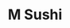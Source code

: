 ---
layout: place
title: "M Sushi"
permalink: /virginia/charlottesville/m-sushi.html
stateAbbr: VA
stateName: Virginia
cityName: Charlottesville
seo:
  name: "M Sushi"
  type: Restaurant
  links: http://msushiva.com/
description: "Contemporary Japanese eatery with a casual ambiance known for all-you-can-eat sushi. M Sushi serves delicious sushi in Charlottesville, Virginia. Try fresh Japanese dishes for a great dining experience. Available for takeout, delivery, lunch, and dinner."
place_id: ChIJIxZkQd2Hs4kRTTEB-8XJHvk
photos:
  - name: >-
      places/ChIJIxZkQd2Hs4kRTTEB-8XJHvk/photos/AeeoHcL7VGIDXoZrZZqyxlTWD5sE6vHcFDvw69NlcOnqXNE38WhK4uajzT0eDq2GNvM7NF-uRNtp6cLfht0ulDykz8xU9eP11-vwza17S3g9Kpa1CXa0LiRBFg0-ZXCfI87rIsMph_muIUZ-_tS6RFtVNUQd4AWAJbdKRpTwZ1knfZP-vums8tKYdvm0ikJfFrPiDwE6Asu2SeHoPz9Kr8kJiBLdRJhm9WYmXKLTPLW-aala6gInogAJdJg7tcmwtPFG_KupYrISv3F4GZQNGmV5hSTI8QuW35dyyXcTKN3I9C2myofMvE74JtwMtVAEhiGJLBUSGmjeKs574Jpin8n70OE5u7bZoRaMo1Y5dCDHar3A-4G8sJ9MqrF9jvaoyT6nxh6if2-vTxH5vy8rMVBrPMcsTS7mi747i9dJaAWqoZfi4DBT
    widthPx: 4096
    heightPx: 3072
    authorAttributions:
      - displayName: Allan “Keep Life Simple” Sensenich
        uri: https://maps.google.com/maps/contrib/111897328728228005296
        photoUri: >-
          https://lh3.googleusercontent.com/a-/ALV-UjWNaMdt_FV_DWeelnjt8f58kfyhNVbPWxd8wSWGBnelZZP932hVow=s100-p-k-no-mo
    flagContentUri: >-
      https://www.google.com/local/imagery/report/?cb_client=maps_api_places.places_api&image_key=!1e10!2sCIHM0ogKEICAgICD9Oy3gAE&hl=en-US
    googleMapsUri: >-
      https://www.google.com/maps/place//data=!3m4!1e2!3m2!1sCIHM0ogKEICAgICD9Oy3gAE!2e10!4m2!3m1!1s0x89b387dd41641623:0xf91ec9c5fb01314d
  - name: >-
      places/ChIJIxZkQd2Hs4kRTTEB-8XJHvk/photos/AeeoHcJTbVQzD9sjQ-W2TbgyoJgIsWfMFUSKrPWcPhloBp9yorcNSPueUiSk4H4X3Ez9DCFKo7RW2fv6IpsEtoT1955eqp5srenHuf3toXU4KJ8HXwnuGq2mgdbqYghxwgnT923ru07IJiwwArueQ6K5ElSgoCQy_eYUg0nHPDJBCEqeNSCnGPq0zqWud9oKKRy2LtjVvUWGBH_XueiOrJ3SdSLphybrK2bLf4jgn3bG_ct7IO0tqKqUfEuIMPEGhRp8tGdaSXMero4-g-_zgGnvd3hDcwqTnRmrWWR7TpdninwXqB1ROQMMWPOyC2NEHT5-S1oAb-WlKIehTYKns-DqFNGlPsbo9r7zxe4TxkKMPNY0YkdSaGuR1FQV_kFam0Vhc0iPUWoBzmEEJ8KOXTALl2QR2rcu-jz_WEmTVL8Xo5R3ReZV
    widthPx: 4003
    heightPx: 2193
    authorAttributions:
      - displayName: 颖陈
        uri: https://maps.google.com/maps/contrib/117676389110557788787
        photoUri: >-
          https://lh3.googleusercontent.com/a/ACg8ocKh3xvdOdg0rUFcqJ_5RaVOZyUzn7DiulvB-SEmi4jiLa6EYg=s100-p-k-no-mo
    flagContentUri: >-
      https://www.google.com/local/imagery/report/?cb_client=maps_api_places.places_api&image_key=!1e10!2sCIHM0ogKEICAgICEwZ6fjQE&hl=en-US
    googleMapsUri: >-
      https://www.google.com/maps/place//data=!3m4!1e2!3m2!1sCIHM0ogKEICAgICEwZ6fjQE!2e10!4m2!3m1!1s0x89b387dd41641623:0xf91ec9c5fb01314d
  - name: >-
      places/ChIJIxZkQd2Hs4kRTTEB-8XJHvk/photos/AeeoHcLZ6hSU2JtaBXzq3UmpYTfwyTnOrLFL0kg4ZDM8-_f2D82qGIUA47jvEVJQoXwfFf7MsOnrmoRrqQAcPXco5n1gHh_25ZiLC_HTq0nrvL8O138bqmfM8DsDh8AzpJ_tVFnAEgB7fxck5vBVtE58j8b9mQT5QOMpTXYtwWyILj2StZsEu-ih_S8PDwK342Ca6Zuow44VrcJWbd3RvO_wuhIf7RHb-7j2-7fssi9bCSM9yzuH5XJ3zkw5S6N7ktBdAVj3C83QjX9GYio-OY89rGl7A89VqM4KWFUBHKA8L_vzrU_R8nmlk8J5LCIJddlKOs6U-8w2Sd9zg65X1pYXrGvsm0FHuvm0uWRoU-A-Y19pohJFtUWbCKKzFrkcZA5Ef1FxThnXUfKYFaL91rMdHfBbLXp-Al4agrapFJPVZe2wvR0V
    widthPx: 4032
    heightPx: 2268
    authorAttributions:
      - displayName: Ben
        uri: https://maps.google.com/maps/contrib/101193243042884231058
        photoUri: >-
          https://lh3.googleusercontent.com/a-/ALV-UjUowFkozuxsXqB1b5PFgt-8Kq8qMVgKvTL_k3AaZBpmO99xql2WCg=s100-p-k-no-mo
    flagContentUri: >-
      https://www.google.com/local/imagery/report/?cb_client=maps_api_places.places_api&image_key=!1e10!2sCIHM0ogKEICAgIDb--KsyAE&hl=en-US
    googleMapsUri: >-
      https://www.google.com/maps/place//data=!3m4!1e2!3m2!1sCIHM0ogKEICAgIDb--KsyAE!2e10!4m2!3m1!1s0x89b387dd41641623:0xf91ec9c5fb01314d
  - name: >-
      places/ChIJIxZkQd2Hs4kRTTEB-8XJHvk/photos/AeeoHcKcN9QsagE3fex_ZB5UNN5lH7oNMP747SgbLGjBLFilzKQNC47zWDqM_KhO8CWA7B06OYj_iAEwbSv1rjEBspnTOkbeCerVyEZhcCQUHu3ihyLu77oroong73TSZ0PU4KBGL7sIDtntAPk4jGtUC2J7WUGThYFcQGtGARqjYJKfWOvDIjh7-XoRUH7Hnp174WRQtIsI5TJLEGC5_4rfwG0ysR34w-S-S_hSCxtz8JQIHJC2z7gXoHuL-Hm40Nwqn5qz1W-DI85E57jYR5gVs65dxSC7_DkbwWv8i7vr0zx0_X7CiDmySZ5qPqNap8zHWtGsN4sKOekos2q3B1v2UgSVXO-Xyj9Gz-bkoI3eALnRBvYzk8vKZdlmLDRNtJOmDm5Z7D4-wVG9VoRCvHGja8msSHyzE3NL_8tJPdC4y39ug6nR
    widthPx: 4032
    heightPx: 3024
    authorAttributions:
      - displayName: Kimberly Pittman
        uri: https://maps.google.com/maps/contrib/105746244280993293003
        photoUri: >-
          https://lh3.googleusercontent.com/a-/ALV-UjXjoQGjO9qCch0g0yY5FeEBXDfA-99un9X0CEUSHr6s5DiOyYDygQ=s100-p-k-no-mo
    flagContentUri: >-
      https://www.google.com/local/imagery/report/?cb_client=maps_api_places.places_api&image_key=!1e10!2sCIHM0ogKEICAgICklLX44AE&hl=en-US
    googleMapsUri: >-
      https://www.google.com/maps/place//data=!3m4!1e2!3m2!1sCIHM0ogKEICAgICklLX44AE!2e10!4m2!3m1!1s0x89b387dd41641623:0xf91ec9c5fb01314d
  - name: >-
      places/ChIJIxZkQd2Hs4kRTTEB-8XJHvk/photos/AeeoHcKc2_C1aSzqwlRRHMLe21ipfg-bpz0RKztFnVTvd-g95zylLuN_KVBxoPVa614aa0jZ2TuAoeeWafjv9cs57bnVsl5uR_4Bmm26nIxUfdcndfRxLoMltj5yY1pnjn63WmmevJvfSzFCYTXrxc1xxB3Bq9j_Q2QPtdeIDwPXAGnqFIJe6Dr8OdemBmT9rYaZEV5FQI1a09xKTnPXDiPTjn7pL9rRo1k4weeH3y-onLvp08trSWXYHj6SbswIXRizEXWhuHM97IEB94UR3V_Wol6JpCVe1vTHlTusJxIVhTQ6TfzGTVFniZaFcKDhvXgvQPTW4KD3Xzcz4p7JqvpanjfTv-E-WWItTLX3y3EAA293RFIFQZ2OW-PucJ9FfvNML8iKraa-wn69vRcbtDptLmnri1-hNaUPxtTdZQHZ2K2rWOf8
    widthPx: 4032
    heightPx: 2268
    authorAttributions:
      - displayName: Ben
        uri: https://maps.google.com/maps/contrib/101193243042884231058
        photoUri: >-
          https://lh3.googleusercontent.com/a-/ALV-UjUowFkozuxsXqB1b5PFgt-8Kq8qMVgKvTL_k3AaZBpmO99xql2WCg=s100-p-k-no-mo
    flagContentUri: >-
      https://www.google.com/local/imagery/report/?cb_client=maps_api_places.places_api&image_key=!1e10!2sCIHM0ogKEICAgIDb--KsqAE&hl=en-US
    googleMapsUri: >-
      https://www.google.com/maps/place//data=!3m4!1e2!3m2!1sCIHM0ogKEICAgIDb--KsqAE!2e10!4m2!3m1!1s0x89b387dd41641623:0xf91ec9c5fb01314d
  - name: >-
      places/ChIJIxZkQd2Hs4kRTTEB-8XJHvk/photos/AeeoHcKfkOXTX6dJbRzkqDNkPESx6DcDU725HO-gm3AMcWdj563RtA4YUmOw6VO4_A7p5AE6fMC01XSxqI6QI0vT1hULjPYeSpQiBZbunAoBTwPH7Oob5JsYqpddmUBwqh8LJMhVinenMnz6CbBAkWbN7kMpxC2GIrtzNFk0Lc0jeYJMkeeSGkJKGkFnV88oWn34Ou59LtdJRB0qPObHcq18GZ3JZvpFQxly5c0G-KieclIQn2YfoPYCfK3Ncr5gN7_sDkrU0tWOtX8j7C5VTs7g5AtSq9cocOmKtGELVbfif0_5CC35SpHYNaj_-rVe34B1jIL9KaW4T_XpbDkL7ygdRH-qkY92SX6-Kfc7DWXYu0GVTkllKp_s--GLydumeRRsbcWsniTdjx5855Y7XSHEh7aRQcOCgMarNs4pJEQdb1n5XLcq
    widthPx: 4032
    heightPx: 2268
    authorAttributions:
      - displayName: Railgun Therapy
        uri: https://maps.google.com/maps/contrib/105545069586170263487
        photoUri: >-
          https://lh3.googleusercontent.com/a-/ALV-UjVmz-5cH2HEuLTAXqYBZL9iPx0NGcteHJy6EJKCOqwcSdiSIwlY=s100-p-k-no-mo
    flagContentUri: >-
      https://www.google.com/local/imagery/report/?cb_client=maps_api_places.places_api&image_key=!1e10!2sCIHM0ogKEICAgICEnpie8AE&hl=en-US
    googleMapsUri: >-
      https://www.google.com/maps/place//data=!3m4!1e2!3m2!1sCIHM0ogKEICAgICEnpie8AE!2e10!4m2!3m1!1s0x89b387dd41641623:0xf91ec9c5fb01314d
  - name: >-
      places/ChIJIxZkQd2Hs4kRTTEB-8XJHvk/photos/AeeoHcLTb47Ey-eqeQYDA6W0VQNGu9iOGGdY1nrd-TiEMjlAnLGz_S6iXW5c3ZsIcnj_iC75VBWMuh16Mz4XXK3B84rO5NjNQz276fd--uVAELybNsEPcFv21PM-pW9O83fZEAb2S41otYKPx_Srm0pcHa7VywlrS7pPHjASaC05Ne1SHNyzv4b4bAX3BW1op-F2RZxcUJn2_f1hnpilHpeBhRxcoKIIYu1ivFMKhs-nFIC1TPo0l7u2-o1XHfkzNwfqk52m5gIsYodM-8SljRM-0j5UAAHBz945RmSdkhlcXg5Y2nze1Uh-5pH9-vm7oH_WqDn44d7cd9lbZuUQFpz5yICDqJmmaRi6nx237npOQabK7YuEU14VIQ3G9eayBztJqvE8QaI-ADWI37HvAGTq77yXniY3c2QFXezs36PVEG8
    widthPx: 4080
    heightPx: 2296
    authorAttributions:
      - displayName: jonnn56
        uri: https://maps.google.com/maps/contrib/115730137591766278784
        photoUri: >-
          https://lh3.googleusercontent.com/a-/ALV-UjUDsFHYCL473rc69JVOKRhY9zMFhZ_G60wzDBEAE_o_ScARn305nw=s100-p-k-no-mo
    flagContentUri: >-
      https://www.google.com/local/imagery/report/?cb_client=maps_api_places.places_api&image_key=!1e10!2sCIHM0ogKEICAgICz-piHOQ&hl=en-US
    googleMapsUri: >-
      https://www.google.com/maps/place//data=!3m4!1e2!3m2!1sCIHM0ogKEICAgICz-piHOQ!2e10!4m2!3m1!1s0x89b387dd41641623:0xf91ec9c5fb01314d
  - name: >-
      places/ChIJIxZkQd2Hs4kRTTEB-8XJHvk/photos/AeeoHcI164uBoE2MBJ8qN04AieA0beEaKhSoJrRvku9A8bjbWWApRPc32j9W6-zEs5DpJxHNokJSPnHMXEIsE28hNO0NeWnf-QWdrAgGg73F8Kudz1FwAvhYfiVg9gT03aSIL6xhrIHYuSwnOCQddiPrOzesZx01jW3Ucz7Wx7J2NEIoV3fcpQa4Isk_jBW_RI_q0YNA7L1bGLhjZhF1--TSe2qCcgHKhqla0HUNf9KnerY5UtBvwhKupHpgW1NAItq7bRfy6MpG-FcWwZn2TrI2qSruLxwmBvwtrZicDT5GcL1JuQkqMgAwVramtVa0uhwch3D-eQniNSU0puvwNncRE8Q0Ubl5D0uiSMQ8S_T-uO4UGml2cOKqZjlDo9CpfP2qEDMqkERkSkkXorqrXaNwFV_rkBTAjFriuLEyKz054zQ
    widthPx: 3024
    heightPx: 4032
    authorAttributions:
      - displayName: C W (Charlie Whiskey)
        uri: https://maps.google.com/maps/contrib/101894207835863428416
        photoUri: >-
          https://lh3.googleusercontent.com/a-/ALV-UjV4JWrsq_3IC5HSTsQj3kO0ZAjFtOiBcDMEcFb2pVAi6ekapG3tIg=s100-p-k-no-mo
    flagContentUri: >-
      https://www.google.com/local/imagery/report/?cb_client=maps_api_places.places_api&image_key=!1e10!2sCIHM0ogKEICAgIDrhM-aKA&hl=en-US
    googleMapsUri: >-
      https://www.google.com/maps/place//data=!3m4!1e2!3m2!1sCIHM0ogKEICAgIDrhM-aKA!2e10!4m2!3m1!1s0x89b387dd41641623:0xf91ec9c5fb01314d
  - name: >-
      places/ChIJIxZkQd2Hs4kRTTEB-8XJHvk/photos/AeeoHcKB5vS-KIExzrQC904MmkeZK4KLaQBbn5HB8xHKqTHWww5Q07koMCfDlb03nOwmkQGXiE6ug8COwYHQwlysRWV4SVs2eRxCInkHTXE-2QpuJG4k68k9ACD3xOSsJh5ltvMUuoCtpQESH9Clwmr89a9HllQsy4_iaoSdpmKiUjLF_AODADI_MUroe_oyD_eh8-s731vn4pYfcuv9opyc0zHNaCWBNT8uA7kjm0RKLqayc6NUFDDjtGqLxY3Ku3F2OmNxaK_Dlf5v0roibb9mX1cQwvtipjQomq06Z8fcoLougrd1Mk95qJkFhDPam0Jp2Vuy8TFK_-6KDpglBMEgihL5r_ceEooDX7G-aHhEoOSA9V_ktZoLZjD-FCwXRBTiHC5JauC50_MPF-vhtNCNwndMC4wj9omRX7cDJEDU3a6HykkA
    widthPx: 4032
    heightPx: 3024
    authorAttributions:
      - displayName: Katie Champion
        uri: https://maps.google.com/maps/contrib/113385778305803583841
        photoUri: >-
          https://lh3.googleusercontent.com/a-/ALV-UjWTOIhzxV_y_xpAULzRcscBAQEDQvE1DiLeEDh9SkV_4epDVzI=s100-p-k-no-mo
    flagContentUri: >-
      https://www.google.com/local/imagery/report/?cb_client=maps_api_places.places_api&image_key=!1e10!2sCIHM0ogKEICAgIDMuaa89wE&hl=en-US
    googleMapsUri: >-
      https://www.google.com/maps/place//data=!3m4!1e2!3m2!1sCIHM0ogKEICAgIDMuaa89wE!2e10!4m2!3m1!1s0x89b387dd41641623:0xf91ec9c5fb01314d
  - name: >-
      places/ChIJIxZkQd2Hs4kRTTEB-8XJHvk/photos/AeeoHcL_VaDg5edv-ORhq--iJqCGzofLt1WCZoiwoRGf0NvW1yCXMK9OGRAnoMWbZ_CoDO3R8FmiLAGHVt_ZGJrNZB_FDsClvXbIDttOCDt6tE6i0Udk5ayCFi5ajaBNAOfx8HXfQtKIyfW7cSgFYAvQ3c0AvsRkhqkX7zyfEgsjHA7bV4MMa_11y-t5lzyOvDR-smci4-PeNvLrlcszLiqLLGSpZVD97q2gNgxq-snRke-vfXrGRZnToAEd6e1nW2sBRahAh3RuqRJUyd5pYKJXxGGAMIu0huPiFUu2j8Ksv5cLZKTLbhpBk2INZcsfFMS9zgfxBazmVzW32wQe-Uq2YLg4IpSLKM1q9_h-uPGpetVblnDYPuEWYElbNOUY6R3QnBkvcAfL--3B-g_XE_-Qp51ercjFj9g6nKJYg5x2JytlFiNI
    widthPx: 2268
    heightPx: 2911
    authorAttributions:
      - displayName: Ben
        uri: https://maps.google.com/maps/contrib/101193243042884231058
        photoUri: >-
          https://lh3.googleusercontent.com/a-/ALV-UjUowFkozuxsXqB1b5PFgt-8Kq8qMVgKvTL_k3AaZBpmO99xql2WCg=s100-p-k-no-mo
    flagContentUri: >-
      https://www.google.com/local/imagery/report/?cb_client=maps_api_places.places_api&image_key=!1e10!2sCIHM0ogKEICAgIDb--Ks-AE&hl=en-US
    googleMapsUri: >-
      https://www.google.com/maps/place//data=!3m4!1e2!3m2!1sCIHM0ogKEICAgIDb--Ks-AE!2e10!4m2!3m1!1s0x89b387dd41641623:0xf91ec9c5fb01314d
address: 171 Seminole Ct, Charlottesville, VA 22901, USA
street: 171 Seminole Ct
city: Charlottesville
state: VA
zip: '22901'
country: USA
neighborhood: The Meadows
latitude: '38.065258'
longitude: '-78.485470'
accessibility_options:
  wheelchairAccessibleParking: true
  wheelchairAccessibleEntrance: true
  wheelchairAccessibleRestroom: true
  wheelchairAccessibleSeating: true
business_status: OPERATIONAL
name: M Sushi
google_maps_links:
  directionsUri: >-
    https://www.google.com/maps/dir//''/data=!4m7!4m6!1m1!4e2!1m2!1m1!1s0x89b387dd41641623:0xf91ec9c5fb01314d!3e0
  placeUri: https://maps.google.com/?cid=17951007016902275405
  writeAReviewUri: >-
    https://www.google.com/maps/place//data=!4m3!3m2!1s0x89b387dd41641623:0xf91ec9c5fb01314d!12e1
  reviewsUri: >-
    https://www.google.com/maps/place//data=!4m4!3m3!1s0x89b387dd41641623:0xf91ec9c5fb01314d!9m1!1b1
  photosUri: >-
    https://www.google.com/maps/place//data=!4m3!3m2!1s0x89b387dd41641623:0xf91ec9c5fb01314d!10e5
primary_type: Sushi Restaurant
opening_hours:
  regular: null
  current: null
secondary_opening_hours:
  regular:
    weekdayDescriptions: null
    type: null
  current:
    weekdayDescriptions: null
    type: null
phone: (434) 978-1199
price_level: PRICE_LEVEL_MODERATE
price_range: $20 &ndash; $30
rating: '4.0'
rating_count: 1086
website: http://msushiva.com/
reviews:
  - name: >-
      places/ChIJIxZkQd2Hs4kRTTEB-8XJHvk/reviews/ChdDSUhNMG9nS0VJQ0FnSUMzZ2F2SXdBRRAB
    relativePublishTimeDescription: 5 months ago
    rating: 4
    text:
      text: >-
        Got take out. Food well packaged. The sushi was actually pretty good.
        Decent portion as well. But the teriyaki chicken was just doing the bare
        minimum. They did not even cook the onions….
      languageCode: en
    originalText:
      text: >-
        Got take out. Food well packaged. The sushi was actually pretty good.
        Decent portion as well. But the teriyaki chicken was just doing the bare
        minimum. They did not even cook the onions….
      languageCode: en
    authorAttribution:
      displayName: caimiao liu
      uri: https://www.google.com/maps/contrib/115165131629585729804/reviews
      photoUri: >-
        https://lh3.googleusercontent.com/a-/ALV-UjV79URcJr1Ee2DC3Lw8Og_3qc9Jg3PSUrEtOdXx_I4s3MMycV28=s128-c0x00000000-cc-rp-mo-ba5
    publishTime: '2024-11-06T05:14:07.295321Z'
    flagContentUri: >-
      https://www.google.com/local/review/rap/report?postId=ChdDSUhNMG9nS0VJQ0FnSUMzZ2F2SXdBRRAB&d=17924085&t=1
    googleMapsUri: >-
      https://www.google.com/maps/reviews/data=!4m6!14m5!1m4!2m3!1sChdDSUhNMG9nS0VJQ0FnSUMzZ2F2SXdBRRAB!2m1!1s0x89b387dd41641623:0xf91ec9c5fb01314d
  - name: >-
      places/ChIJIxZkQd2Hs4kRTTEB-8XJHvk/reviews/ChZDSUhNMG9nS0VJQ0FnSURiLS1Lc0NBEAE
    relativePublishTimeDescription: 8 months ago
    rating: 4
    text:
      text: |-
        Lunch for two on a Friday for $30 is a good deal.

        The shrimp tempura had minimal meat and lots of breading.
        The salad bar has lettuce with raw fish which I enjoyed.
      languageCode: en
    originalText:
      text: |-
        Lunch for two on a Friday for $30 is a good deal.

        The shrimp tempura had minimal meat and lots of breading.
        The salad bar has lettuce with raw fish which I enjoyed.
      languageCode: en
    authorAttribution:
      displayName: Ben
      uri: https://www.google.com/maps/contrib/101193243042884231058/reviews
      photoUri: >-
        https://lh3.googleusercontent.com/a-/ALV-UjUowFkozuxsXqB1b5PFgt-8Kq8qMVgKvTL_k3AaZBpmO99xql2WCg=s128-c0x00000000-cc-rp-mo-ba6
    publishTime: '2024-08-09T21:04:35.875754Z'
    flagContentUri: >-
      https://www.google.com/local/review/rap/report?postId=ChZDSUhNMG9nS0VJQ0FnSURiLS1Lc0NBEAE&d=17924085&t=1
    googleMapsUri: >-
      https://www.google.com/maps/reviews/data=!4m6!14m5!1m4!2m3!1sChZDSUhNMG9nS0VJQ0FnSURiLS1Lc0NBEAE!2m1!1s0x89b387dd41641623:0xf91ec9c5fb01314d
  - name: >-
      places/ChIJIxZkQd2Hs4kRTTEB-8XJHvk/reviews/ChdDSUhNMG9nS0VJQ0FnSURMeVA2em5BRRAB
    relativePublishTimeDescription: 9 months ago
    rating: 3
    text:
      text: >-
        M Sushi offers a mixed dining experience that balances great food with a
        few notable drawbacks. The staff are excellent—friendly, attentive, and
        knowledgeable, contributing positively to the overall atmosphere.
        However, the ambiance leaves much to be desired, as the place looks and
        smells old, which detracts from the dining experience.


        The sushi here is a highlight; fresh and expertly prepared, it's a
        delight for sushi lovers. The Teriyaki Steak is also commendable, cooked
        to perfection with a nice balance of flavors. On the other hand, the
        Hibachi Steak falls short, being excessively salty. The gyoza, while
        decent, lacked the distinctive flavor of sesame oil, which would have
        elevated the dish.


        The sashimi offerings are a mixed bag: the Tuna Sashimi needs
        improvement as it often arrives still partially frozen, while the Salmon
        Sashimi hits the mark with its freshness and ideal texture.


        One significant issue we encountered was during billing. We went there
        for lunch but were charged the dinner rate of $21.99 instead of the
        lunch rate of $14.99, which was quite disappointing.


        Overall, M Sushi's strengths lie in its sushi and customer service, but
        it could benefit from some updates and adjustments to enhance the dining
        experience fully, including ensuring accurate billing and refining some
        menu items.
      languageCode: en
    originalText:
      text: >-
        M Sushi offers a mixed dining experience that balances great food with a
        few notable drawbacks. The staff are excellent—friendly, attentive, and
        knowledgeable, contributing positively to the overall atmosphere.
        However, the ambiance leaves much to be desired, as the place looks and
        smells old, which detracts from the dining experience.


        The sushi here is a highlight; fresh and expertly prepared, it's a
        delight for sushi lovers. The Teriyaki Steak is also commendable, cooked
        to perfection with a nice balance of flavors. On the other hand, the
        Hibachi Steak falls short, being excessively salty. The gyoza, while
        decent, lacked the distinctive flavor of sesame oil, which would have
        elevated the dish.


        The sashimi offerings are a mixed bag: the Tuna Sashimi needs
        improvement as it often arrives still partially frozen, while the Salmon
        Sashimi hits the mark with its freshness and ideal texture.


        One significant issue we encountered was during billing. We went there
        for lunch but were charged the dinner rate of $21.99 instead of the
        lunch rate of $14.99, which was quite disappointing.


        Overall, M Sushi's strengths lie in its sushi and customer service, but
        it could benefit from some updates and adjustments to enhance the dining
        experience fully, including ensuring accurate billing and refining some
        menu items.
      languageCode: en
    authorAttribution:
      displayName: Ram Chico
      uri: https://www.google.com/maps/contrib/100611502986970761389/reviews
      photoUri: >-
        https://lh3.googleusercontent.com/a-/ALV-UjX96MpZOiDbpal_jx8RguoTNn88nJyz049rWjB7gq_HKAbbYQ8=s128-c0x00000000-cc-rp-mo-ba5
    publishTime: '2024-06-25T00:57:00.898704Z'
    flagContentUri: >-
      https://www.google.com/local/review/rap/report?postId=ChdDSUhNMG9nS0VJQ0FnSURMeVA2em5BRRAB&d=17924085&t=1
    googleMapsUri: >-
      https://www.google.com/maps/reviews/data=!4m6!14m5!1m4!2m3!1sChdDSUhNMG9nS0VJQ0FnSURMeVA2em5BRRAB!2m1!1s0x89b387dd41641623:0xf91ec9c5fb01314d
  - name: >-
      places/ChIJIxZkQd2Hs4kRTTEB-8XJHvk/reviews/ChdDSUhNMG9nS0VJQ0FnSUNscGVQQThBRRAB
    relativePublishTimeDescription: a year ago
    rating: 2
    text:
      text: >-
        Ate here about a month ago and from the jump the service was pretty bad.
        We were seated by a guy who said he doesn’t actually work there but was
        friends with one of the servers. Even worse was our actual server, who
        barely said a word to us the entire time. Didn’t even greet us


        For the price, and considering it’s all you can eat, the sushi was a lot
        better than I expected it to be. Also the tempura shrimp appetizer was
        hitting


        I hate leaving negative reviews because I want to see restaurants
        succeed but they really need to tighten up their service discipline if
        they want people to keep eating here
      languageCode: en
    originalText:
      text: >-
        Ate here about a month ago and from the jump the service was pretty bad.
        We were seated by a guy who said he doesn’t actually work there but was
        friends with one of the servers. Even worse was our actual server, who
        barely said a word to us the entire time. Didn’t even greet us


        For the price, and considering it’s all you can eat, the sushi was a lot
        better than I expected it to be. Also the tempura shrimp appetizer was
        hitting


        I hate leaving negative reviews because I want to see restaurants
        succeed but they really need to tighten up their service discipline if
        they want people to keep eating here
      languageCode: en
    authorAttribution:
      displayName: Jeremy Keesee
      uri: https://www.google.com/maps/contrib/108302033591412911088/reviews
      photoUri: >-
        https://lh3.googleusercontent.com/a-/ALV-UjWqSEvYYCGD7bDH88yEDh_rtxWs5TTu69RWM1WYNGcSkKWnUvM=s128-c0x00000000-cc-rp-mo-ba5
    publishTime: '2023-11-23T01:55:17.467824Z'
    flagContentUri: >-
      https://www.google.com/local/review/rap/report?postId=ChdDSUhNMG9nS0VJQ0FnSUNscGVQQThBRRAB&d=17924085&t=1
    googleMapsUri: >-
      https://www.google.com/maps/reviews/data=!4m6!14m5!1m4!2m3!1sChdDSUhNMG9nS0VJQ0FnSUNscGVQQThBRRAB!2m1!1s0x89b387dd41641623:0xf91ec9c5fb01314d
  - name: >-
      places/ChIJIxZkQd2Hs4kRTTEB-8XJHvk/reviews/ChdDSUhNMG9nS0VJQ0FnSURfaS1XcmtRRRAB
    relativePublishTimeDescription: 2 months ago
    rating: 3
    text:
      text: >-
        Good isn't bad but the service and atmosphere makes you afraid to eat
        the food.  Our server barely spoke to us.  Asked us if we were DONE as
        we both put the only order of sushi we had gotten....I think "would you
        like to order anything else" is more appropriate.  Felt unwelcomed and
        customers are what keep businesses afloat....be courteous as we were to
        you.


        Lastly PLEASE update and clean this place up....it's literally half
        daycare or something with toys, crayons and personal items taking up
        half the restaurant and when you are eating there is a septic
        smell.....don't plan on returning but the food wasn't bad.....gas
        station sushi at a landfill anyone?
      languageCode: en
    originalText:
      text: >-
        Good isn't bad but the service and atmosphere makes you afraid to eat
        the food.  Our server barely spoke to us.  Asked us if we were DONE as
        we both put the only order of sushi we had gotten....I think "would you
        like to order anything else" is more appropriate.  Felt unwelcomed and
        customers are what keep businesses afloat....be courteous as we were to
        you.


        Lastly PLEASE update and clean this place up....it's literally half
        daycare or something with toys, crayons and personal items taking up
        half the restaurant and when you are eating there is a septic
        smell.....don't plan on returning but the food wasn't bad.....gas
        station sushi at a landfill anyone?
      languageCode: en
    authorAttribution:
      displayName: Angela Mcilwain
      uri: https://www.google.com/maps/contrib/102612865685762185101/reviews
      photoUri: >-
        https://lh3.googleusercontent.com/a-/ALV-UjVrdRxEq4NGAQoLsTqN-6bniupZ0-o0gSFiXsdmKzz1nOfvKAg=s128-c0x00000000-cc-rp-mo-ba3
    publishTime: '2025-01-27T03:10:08.662625Z'
    flagContentUri: >-
      https://www.google.com/local/review/rap/report?postId=ChdDSUhNMG9nS0VJQ0FnSURfaS1XcmtRRRAB&d=17924085&t=1
    googleMapsUri: >-
      https://www.google.com/maps/reviews/data=!4m6!14m5!1m4!2m3!1sChdDSUhNMG9nS0VJQ0FnSURfaS1XcmtRRRAB!2m1!1s0x89b387dd41641623:0xf91ec9c5fb01314d
parking_options:
  freeParkingLot: true
  freeStreetParking: true
  valetParking: false
payment_options:
  acceptsDebitCards: true
  acceptsCashOnly: false
  acceptsNfc: true
allow_dogs: null
curbside_pickup: null
delivery: true
dine_in: true
good_for_children: true
good_for_groups: true
good_for_sports: false
live_music: null
menu_for_children: true
outdoor_seating: false
reservable: null
restroom: true
serves_beer: true
serves_breakfast: false
serves_brunch: false
serves_cocktails: null
serves_coffee: null
serves_dinner: true
serves_dessert: true
serves_lunch: true
serves_vegetarian_food: false
serves_wine: true
takeout: true
summary: >-
  Contemporary Japanese eatery with a casual ambiance known for all-you-can-eat
  sushi.

---